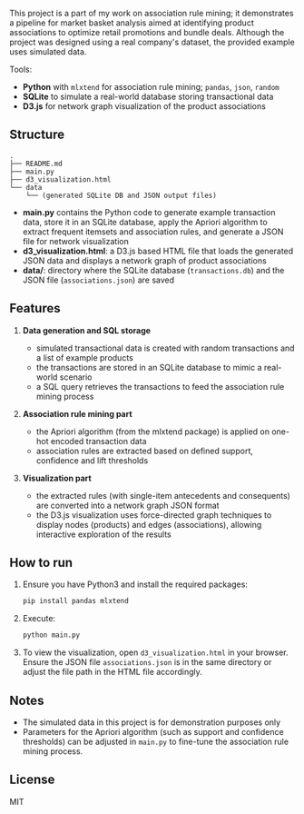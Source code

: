 This project is a part of my work on association rule mining; it demonstrates a pipeline for market basket analysis aimed at identifying product associations to optimize retail promotions and bundle deals. Although the project was designed using a real company's dataset, the provided example uses simulated data.

Tools:
- **Python** with `mlxtend` for association rule mining; `pandas`, `json`, `random`
- **SQLite** to simulate a real-world database storing transactional data
- **D3.js** for network graph visualization of the product associations

## Structure

```
.
├── README.md
├── main.py
├── d3_visualization.html
└── data
    └── (generated SQLite DB and JSON output files)
```

- **main.py** contains the Python code to generate example transaction data, store it in an SQLite database, apply the Apriori algorithm to extract frequent itemsets and association rules, and generate a JSON file for network visualization
- **d3_visualization.html**: a D3.js based HTML file that loads the generated JSON data and displays a network graph of product associations
- **data/**: directory where the SQLite database (`transactions.db`) and the JSON file (`associations.json`) are saved

## Features

1. **Data generation and SQL storage**
   - simulated transactional data is created with random transactions and a list of example products
   - the transactions are stored in an SQLite database to mimic a real-world scenario
   - a SQL query retrieves the transactions to feed the association rule mining process

2. **Association rule mining part**
   - the Apriori algorithm (from the mlxtend package) is applied on one-hot encoded transaction data
   - association rules are extracted based on defined support, confidence and lift thresholds

3. **Visualization part**
   - the extracted rules (with single-item antecedents and consequents) are converted into a network graph JSON format
   - the D3.js visualization uses force-directed graph techniques to display nodes (products) and edges (associations), allowing interactive exploration of the results

## How to run

1. Ensure you have Python3 and install the required packages:
     ```bash
     pip install pandas mlxtend
     ```

2. Execute:
    ```bash
    python main.py
    ```

3. To view the visualization, open `d3_visualization.html` in your browser. Ensure the JSON file `associations.json` is in the same directory or adjust the file path in the HTML file accordingly.

## Notes

- The simulated data in this project is for demonstration purposes only
- Parameters for the Apriori algorithm (such as support and confidence thresholds) can be adjusted in `main.py` to fine-tune the association rule mining process.

## License
MIT